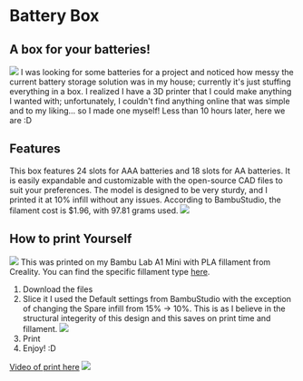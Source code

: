 # Battery Box

## A box for your batteries!
![](https://hc-cdn.hel1.your-objectstorage.com/s/v3/422beb09d559ba5fc1a80547e56bb3225d610373_battery-thumb.jpg)
I was looking for some batteries for a project and noticed how messy the current battery storage solution was in my house; currently it's just stuffing everything in a box. I realized I have a 3D printer that I could make anything I wanted with; unfortunately, I couldn't find anything online that was simple and to my liking... so I made one myself! Less than 10 hours later, here we are :D

## Features
This box features 24 slots for AAA batteries and 18 slots for AA batteries. It is easily expandable and customizable with the open-source CAD files to suit your preferences. The model is designed to be very sturdy, and I printed it at 10% infill without any issues. According to BambuStudio, the filament cost is $1.96, with 97.81 grams used.
![](https://hc-cdn.hel1.your-objectstorage.com/s/v3/cd5d21c2977e0f531074c73d383aef696a52e326_screenshot_2025-07-18_at_11.47.30___pm.png)




## How to print Yourself 
![](https://hc-cdn.hel1.your-objectstorage.com/s/v3/adc7511d59689ba2bb22925923760dfe06a9810d_20250718_223513.jpg)
This was printed on my Bambu Lab A1 Mini with PLA fillament from Creality. You can find the specific fillament type [here](https://www.digikey.com/en/products/detail/creality-3d/CR-PLA-BLACK/15964819).

1. Download the files
2. Slice it
I used the Default settings from BambuStudio with the exception of changing the Spare infill from 15% -> 10%. This is as I believe in the structural integerity of this design and this saves on print time and fillament.
![](https://hc-cdn.hel1.your-objectstorage.com/s/v3/ec7d9796e972332bff93a938298e9a2b5217ddbc_screenshot_2025-07-18_at_11.33.44___pm.png)
3. Print
4. Enjoy! :D



[Video of print here](https://hc-cdn.hel1.your-objectstorage.com/s/v3/57287c0e39c69101d62bf249fc981a950bf70943_20250718_213221.mp4)
![](https://hc-cdn.hel1.your-objectstorage.com/s/v3/f5c05a91d67386b8c5409c18acf13b255ae9b383_screenshot_2025-07-18_at_5.39.13___pm.png)
